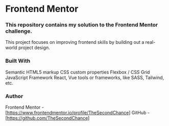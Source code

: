 # Frontend Mentor

### This repository contains my solution to the Frontend Mentor challenge.

This project focuses on improving frontend skills by building out a real-world project design.

### Built With

Semantic HTML5 markup
CSS custom properties
Flexbox / CSS Grid
JavaScript Framework React, Vue
tools or frameworks, like SASS, Tailwind, etc.

### Author

Frontend Mentor - [https://www.frontendmentor.io/profile/TheSecondChance]
GitHub - [https://github.com/TheSecondChance]
